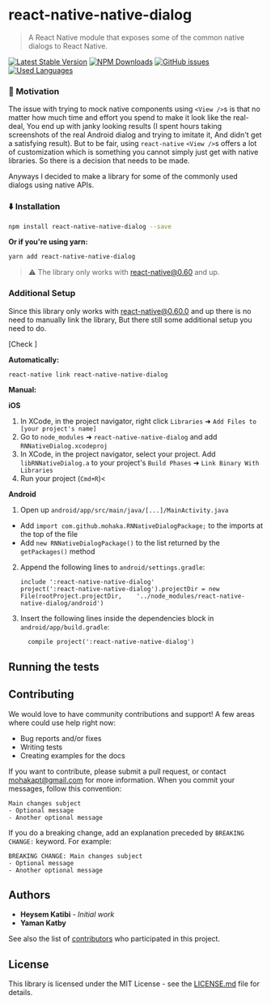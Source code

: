 # react-native-native-dialog
> A React Native module that exposes some of the common native dialogs to React Native.

[![Latest Stable Version](https://img.shields.io/npm/v/react-native-native-dialog.svg)](https://www.npmjs.com/package/react-native-native-dialog)
[![NPM Downloads](https://img.shields.io/npm/dm/react-native-native-dialog.svg)](https://www.npmjs.com/package/react-native-native-dialog)
[![GitHub issues](https://img.shields.io/github/issues-raw/mohakapt/react-native-native-dialog.svg)](https://github.com/mohakapt/react-native-native-dialog/issues)
[![Used Languages](https://img.shields.io/github/languages/top/mohakapt/react-native-native-dialog.svg)](https://github.com/mohakapt/react-native-native-dialog/issues)

### 🚀 Motivation
The issue with trying to mock native components using `<View />`s is that no matter how much time and effort you spend to make it look like the real-deal, You end up with janky looking results (I spent hours taking screenshots of the real Android dialog and trying to imitate it, And didn't get a satisfying result). But to be fair, using `react-native` `<View />`s offers a lot of customization which is something you cannot simply just get with native libraries. So there is a decision that needs to be made.

Anyways I decided to make a library for some of the commonly used dialogs using native APIs.


### ⬇️ Installation

```bash
npm install react-native-native-dialog --save
```
**Or if you're using yarn:**

```bash
yarn add react-native-native-dialog
```
> ⚠️ The library only works with react-native@0.60 and up.
>
### Additional Setup
Since this library only works with react-native@0.60.0 and up there is no need to manually link the library, But there still some additional setup you need to do.

[Check ]


**Automatically:**
```bash
react-native link react-native-native-dialog
```

**Manual:**

**iOS**

1. In XCode, in the project navigator, right click `Libraries` ➜ `Add Files to [your project's name]`
2. Go to `node_modules` ➜ `react-native-native-dialog` and add `RNNativeDialog.xcodeproj`
3. In XCode, in the project navigator, select your project. Add `libRNNativeDialog.a` to your project's `Build Phases` ➜ `Link Binary With Libraries`
4. Run your project (`Cmd+R`)<

**Android**

1. Open up `android/app/src/main/java/[...]/MainActivity.java`
  - Add `import com.github.mohaka.RNNativeDialogPackage;` to the imports at the top of the file
  - Add `new RNNativeDialogPackage()` to the list returned by the `getPackages()` method
2. Append the following lines to `android/settings.gradle`:
  	```
  	include ':react-native-native-dialog'
  	project(':react-native-native-dialog').projectDir = new File(rootProject.projectDir, 	'../node_modules/react-native-native-dialog/android')
  	```
3. Insert the following lines inside the dependencies block in `android/app/build.gradle`:
  	```
      compile project(':react-native-native-dialog')
  	```

## Running the tests

## Contributing
We would love to have community contributions and support! A few areas where could use help right now:
* Bug reports and/or fixes
* Writing tests
* Creating examples for the docs

If you want to contribute, please submit a pull request, or contact mohakapt@gmail.com for more information.
When you commit your messages, follow this convention:
```
Main changes subject
- Optional message
- Another optional message
```

If you do a breaking change, add an explanation preceded by `BREAKING CHANGE:` keyword. For example:
```
BREAKING CHANGE: Main changes subject
- Optional message
- Another optional message
```

## Authors

* **Heysem Katibi** - *Initial work*
* **Yaman Katby**

See also the list of [contributors](https://github.com/mohakapt/react-native-native-dialog/contributors) who participated in this project.

## License

This library is licensed under the MIT License - see the [LICENSE.md](LICENSE) file for details.

